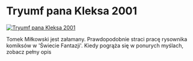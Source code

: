 Tryumf pana Kleksa 2001 
=============
[![Tryumf pana Kleksa 2001 ](http://vidos.pl/images/player.gif)](http://vidos.pl/tryumf-pana-kleksa-2001)

 Tomek Miłkowski jest załamany. Prawdopodobnie straci pracę rysownika komiksów w 'Świecie Fantazji'. Kiedy pogrąża się w ponurych myślach, zobacz pełny opis
